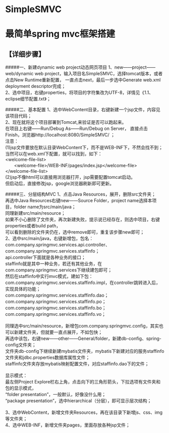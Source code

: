 # SimpleSMVC
最简单spring mvc框架搭建
===
【详细步骤】
---
#####一、新建dynamic web project动态网页项目
1、new——project——web/dynamic web project，输入项目名SimpleSMVC，选择tomcat版本，或者点击New Runtime重新配置，
一直点击next，最后一步选中Generate web.xml deployment descriptor完成；<br>
2、选中项目，右键properties，将项目的字符集改为UTF-8，详情见《1.1、eclipse细节配置.txt》；<br>

#####二、基本配置
1、选中WebContent目录，右键新建一个jsp文件，内容见该项目代码；<br>
2、现在就将这个项目部署到Tomcat,来验证是否可以跑起来。<br>
在项目上右键——Run/Debug As——Run/Debug on Server，
直接点击Finish，浏览器http://localhost:8080/SimpleSMVC/ ；<br>
注意：<br>
(1)jsp文件要放在默认目录WebContent下，而不是WEB-INF下，不然会找不到；<br>
当然可以在web.xml下配置，就可以找到，如下：<br>
&lt;welcome-file-list&gt;<br>
　　&lt;welcome-file&gt;/WEB-INF/pages/index.jsp&lt;/welcome-file&gt;<br>
&lt;/welcome-file-list&gt;<br>
(2)jsp不像html可以直接用浏览器打开，jsp需要配置tomcat启动。<br>
但启动后，直接修改jsp，google浏览器刷新即可更新。

#####三、分层结构MVC
1、点击Java Resources，展开，删除src文件夹；<br>
再选中Java Resources右键new——Source Folder，project name选择本项目，folder name为src/main/java；<br>
同理新建src/main/resource；<br>
如果不小心删除了文件夹，再次新建失败，提示说已经存在，则选中项目，右键properties或者build path，<br>
可以看到删除的文件夹仍在，选中remove即可，重复该步骤new即可；<br>
2、选中src/main/java，右键新增包，包名：<br>
com.company.springmvc.services.api.controller、com.company.springmvc.services.staffinfo；<br>
api.controller下面就是各种业务的接口；<br>
staffinfo就是其中一种业务，若还有其他业务，在com.company.springmvc.services下继续建包即可；<br>
然后在staffinfo中实行mvc模式，建如下包：<br>
com.company.springmvc.services.staffinfo.impl，在controller跳转进入后，实现具体的功能；<br>
com.company.springmvc.services.staffinfo.dao；<br>
com.company.springmvc.services.staffinfo.po；<br>
com.company.springmvc.services.staffinfo.bo；<br>
com.company.springmvc.services.staffinfo.vo；<br>
<br>
同理选中src/main/resource，新增包com.company.springmvc.config，其实也可以新建文件夹，但就要一直点展开，不如包快；<br>
再选中该包，右键new——other——General/folder，新建db-config、spring-config文件夹；<br>
文件夹db-config下继续新建mybatis文件夹，mybatis下新建对应的服务staffinfo文件夹和jdbc.properties数据库属性文件；<br>
staffinfo文件夹存放mybatis映射配置文件，对应staffinfo.dao下的文件；<br>
<br>
显示模式：<br>
最左侧Project Explore栏右上角，点击向下的三角形箭头，下拉选项有文件夹和包的显示模式，<br>
“folder presentation”，一般默认，好像没什么用；<br>
“package presentation”，选中hierarchical（分层），即可显示层次结构；<br>
<br>
3、选中WebContent，新增文件夹Resources，再在该目录下新增js、css、img等文件夹；<br>
4、选中WEB-INF，新增文件夹pages，里面存放各种jsp文件；<br>
